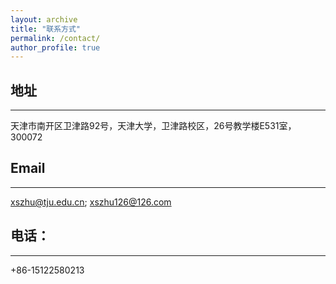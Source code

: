 ```yaml
---
layout: archive
title: "联系方式"
permalink: /contact/
author_profile: true
---
```


## 地址
------
天津市南开区卫津路92号，天津大学，卫津路校区，26号教学楼E531室，300072

## Email
------
xszhu@tju.edu.cn; xszhu126@126.com

## 电话： 
------
+86-15122580213
